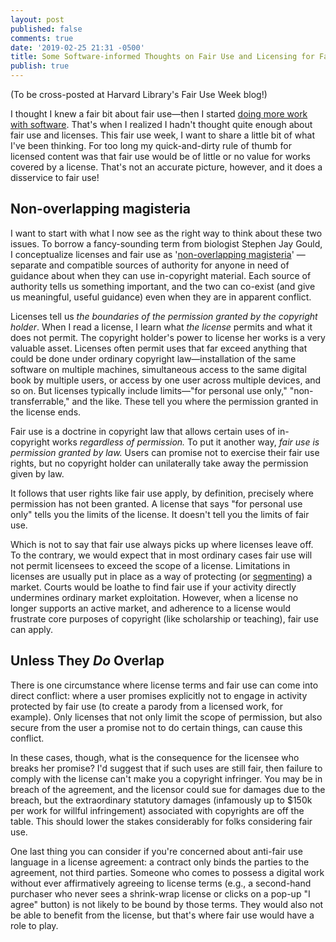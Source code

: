 ```yaml
---
layout: post
published: false
comments: true
date: '2019-02-25 21:31 -0500'
title: Some Software-informed Thoughts on Fair Use and Licensing for Fair Use Week
publish: true
---
```

(To be cross-posted at Harvard Library's Fair Use Week blog!)

I thought I knew a fair bit about fair use—then I started [doing more work with software](https://www.softwarepreservationnetwork.org). That's when I realized I hadn't thought quite enough about fair use and licenses. This fair use week, I want to share a little bit of what I've been thinking. For too long my quick-and-dirty rule of thumb for licensed content was that fair use would be of little or no value for works covered by a license. That's not an accurate picture, however, and it does a disservice to fair use!

## Non-overlapping magisteria 

I want to start with what I now see as the right way to think about these two issues. To borrow a fancy-sounding term from biologist Stephen Jay Gould, I conceptualize licenses and fair use as '[non-overlapping magisteria](https://en.wikipedia.org/wiki/Non-overlapping_magisteria)' — separate and compatible sources of authority for anyone in need of guidance about when they can use in-copyright material. Each source of authority tells us something important, and the two can co-exist (and give us meaningful, useful guidance) even when they are in apparent conflict. 

Licenses tell us *the boundaries of the permission granted by the copyright holder*. When I read a license, I learn what *the license* permits and what it does not permit. The copyright holder's power to license her works is a very valuable asset. Licenses often permit uses that far exceed anything that could be done under ordinary copyright law—installation of the same software on multiple machines, simultaneous access to the same digital book by multiple users, or access by one user across multiple devices, and so on. But licenses typically include limits—"for personal use only," "non-transferrable," and the like. These tell you where the permission granted in the license ends. 

Fair use is a doctrine in copyright law that allows certain uses of in-copyright works *regardless of permission.* To put it another way, *fair use is permission granted by law.* Users can promise not to exercise their fair use rights, but no copyright holder can unilaterally take away the permission given by law. 

It follows that user rights like fair use apply, by definition, precisely where permission has not been granted. A license that says "for personal use only" tells you the limits of the license. It doesn't tell you the limits of fair use.

Which is not to say that fair use always picks up where licenses leave off. To the contrary, we would expect that in most ordinary cases fair use will not permit licensees to exceed the scope of a license. Limitations in licenses are usually put in place as a way of protecting (or [segmenting](https://en.wikipedia.org/wiki/Market_segmentation)) a market. Courts would be loathe to find fair use if your activity directly undermines ordinary market exploitation. However, when a license no longer supports an active market, and adherence to a license would frustrate core purposes of copyright (like scholarship or teaching), fair use can apply.

## Unless They *Do* Overlap

There is one circumstance where license terms and fair use can come into direct conflict: where a user promises explicitly not to engage in activity protected by fair use (to create a parody from a licensed work, for example). Only licenses that not only limit the scope of permission, but also secure from the user a promise not to do certain things, can cause this conflict. 

In these cases, though, what is the consequence for the licensee who breaks her promise? I'd suggest that if such uses are still fair, then failure to comply with the license can't make you a copyright infringer. You may be in breach of the agreement, and the licensor could sue for damages due to the breach, but the extraordinary statutory damages (infamously up to $150k per work for willful infringement) associated with copyrights are off the table. This should lower the stakes considerably for folks considering fair use.

One last thing you can consider if you're concerned about anti-fair use language in a license agreement: a contract only binds the parties to the agreement, not third parties. Someone who comes to possess a digital work without ever affirmatively agreeing to license terms (e.g., a second-hand purchaser who never sees a shrink-wrap license or clicks on a pop-up "I agree" button) is not likely to be bound by those terms. They would also not be able to benefit from the license, but that's where fair use would have a role to play.

